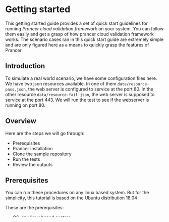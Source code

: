 # Getting started
This getting started guide provides a set of quick start guidelines for running *Prancer cloud validation framework* on your system. You can follow them easily and get a grasp of how prancer cloud validation framework works.
The scenario cases ran in this quick start guide are extremely simple and are only figured here as a means to quickly grasp the features of Prancer. 

## Introduction
To simulate a real world scenario, we have some configuration files here. We have two json resources available. In one of them `data/resource-pass.json`, the web server is configured to service at the port 80. In the other resource `data/resource-fail.json`, the web server is supposed to service at the port 443. We will run the test to see if the webserver is running on port 80.

## Overview 
Here are the steps we will go through:
- Prerequisites
- Prancer installation
- Clone the sample repository
- Run the tests
- Review the outputs

## Prerequisites
You can run these procedures on any linux based system. But for the simplicity, this tutorial is based on the Ubuntu distribution 18.04

These are the prerequisites:
- OS: any linux based system
- `python` 3.6 -[Python website](https://www.python.org/downloads/)
- `pip` 3 - [The Python Package Installer](https://pip.pypa.io/en/stable/)

## Prancer Installation
You can install prancer on your system with
`# pip3 install prancer-basic`

it will install all the prerequisites on your system and then install prancer-basic executables.

you can make sure the installation is completed successfully by running the following command:

```
# prancer --version
Prancer 1.0.3
```

## Clone the Hello-World repository
For simplicity, we have put all the base files in a hello world repository on [github](https://github.com/prancer-io/prancer-hello-world). Clone the repo:

`# git clone https://github.com/prancer-io/prancer-hello-world.git`

## Run sample tests
change the directory to the cloned directory in the previous step:
`# cd prancer-hello-world`

We have two sets of tests to run based on the filesystem connector. One test will "pass" and the other test will "fail"

```
# prancer scenario-pass
# prancer scenario-fail
```

after each run, you see a summary like this:

```
Run Stats: {
  "start": "2020-05-19 09:02:55",
  "end": "2020-05-19 09:02:56",
  "errors": [],
  "host": "prancer-machine-01",
  "timestamp": "2020-05-19 09:02:55",
  "jsonsource": false,
  "database": 0,
  "singletest": false,
  "log": "/tmp/prancer-hello-world/log/20200519-090254.log",
  "duration": "1 seconds"
}
```

## Review the outputs
The outputs will be saved in the `validation/scenario-pass/` and `validation/scenario-fail`

```
# cat validation/scenario-pass/output-test.json 
{
  "$schema": "",
  "contentVersion": "1.0.0.0",
  "fileType": "output",
  "timestamp": 1589949798340,
  "snapshot": "snapshot",
  "container": "scenario-pass",
  "log": "",
  "test": "test.json",
  "results": [
    {
      "result": "passed",
      "snapshots": [
        {
          "id": "1",
          "path": "data/resource-pass.json",
          "structure": "filesystem",
          "reference": "master",
          "source": "connector"
        }
      ],
      "testId": "1",
      "rule": "{1}.webserver.port=80"
    }
  ]
}
```

you see many details here. The header information contains filetype, timestamps and other useful information. in the `results` section, you can see the result of the test is `passed`

Now, let's check the result of the other test.

```
# cat validation/scenario-fail/output-test.json 
{
  "$schema": "",
  "contentVersion": "1.0.0.0",
  "fileType": "output",
  "timestamp": 1589949831467,
  "snapshot": "snapshot",
  "container": "scenario-fail",
  "log": "",
  "test": "test.json",
  "results": [
    {
      "result": "failed",
      "snapshots": [
        {
          "id": "1",
          "path": "data/resource-fail.json",
          "structure": "filesystem",
          "reference": "master",
          "source": "connector"
        }
      ],
      "testId": "1",
      "rule": "{1}.webserver.port=80"
    }
  ]
}
```

Here you see that the result is failed.

*congratulations!* You have completed the prancer Hello-World!

You can find out more information about prancer cloud validation framework at [Prancer docs](https://docs.prancer.io) .